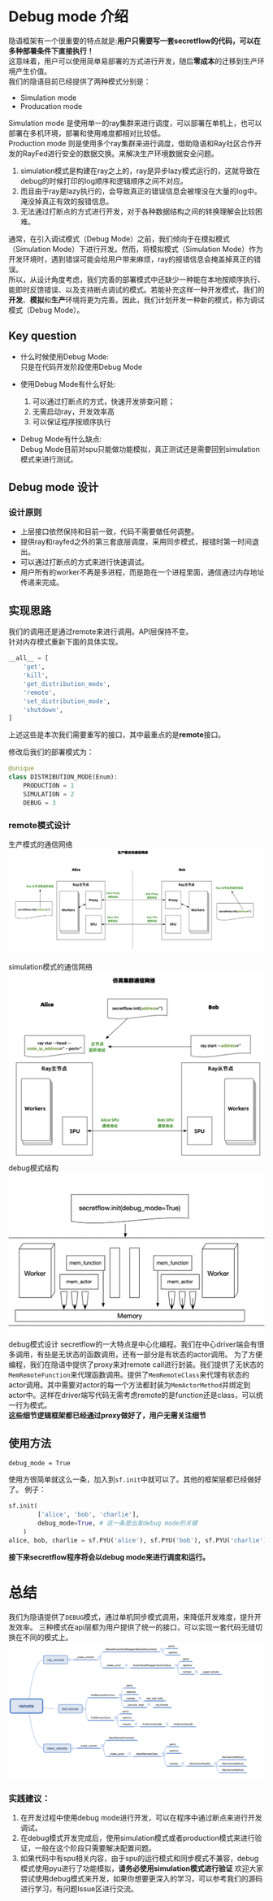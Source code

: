 # Debug mode  介绍
隐语框架有一个很重要的特点就是:**用户只需要写一套secretflow的代码，可以在多种部署条件下直接执行！**  
这意味着，用户可以使用简单易部署的方式进行开发，随后**零成本**的迁移到生产环境产生价值。  
我们的隐语目前已经提供了两种模式分别是：
- Simulation mode
- Producation mode

Simulation mode 是使用单一的ray集群来进行调度，可以部署在单机上，也可以部署在多机环境，部署和使用难度都相对比较低。  
Production mode 则是使用多个ray集群来进行调度，借助隐语和Ray社区合作开发的RayFed进行安全的数据交换。来解决生产环境数据安全问题。  
1. simulation模式是构建在ray之上的，ray是异步lazy模式运行的，这就导致在debug的时候打印的log顺序和逻辑顺序之间不对应。
2. 而且由于ray是lazy执行的，会导致真正的错误信息会被埋没在大量的log中。淹没掉真正有效的报错信息。
3. 无法通过打断点的方式进行开发，对于各种数据结构之间的转换理解会比较困难。

通常，在引入调试模式（Debug Mode）之前，我们倾向于在模拟模式（Simulation Mode）下进行开发。然而，将模拟模式（Simulation Mode）作为开发环境时，遇到错误可能会给用户带来麻烦，ray的报错信息会掩盖掉真正的错误。  
所以，从设计角度考虑，我们完善的部署模式中还缺少一种能在本地按顺序执行、能即时反馈错误、以及支持断点调试的模式。若能补充这样一种开发模式，我们的**开发**、**模拟**和**生产**环境将更为完善。因此，我们计划开发一种新的模式，称为调试模式（Debug Mode）。

## Key question
- 什么时候使用Debug Mode:   
只是在代码开发阶段使用Debug Mode
- 使用Debug Mode有什么好处:   
    1. 可以通过打断点的方式，快速开发排查问题；  
    2. 无需启动ray，开发效率高
    3. 可以保证程序按顺序执行

- Debug Mode有什么缺点:   
Debug Mode目前对spu只能做功能模拟，真正测试还是需要回到simulation模式来进行测试。


## Debug mode 设计
### 设计原则
* 上层接口依然保持和目前一致，代码不需要做任何调整。
* 提供ray和rayfed之外的第三套底层调度，采用同步模式，报错时第一时间退出。
* 可以通过打断点的方式来进行快速调试。
* 用户所有的worker不再是多进程，而是跑在一个进程里面，通信通过内存地址传递来完成。

## 实现思路
我们的调用还是通过remote来进行调用。API层保持不变。  
针对内存模式重新下面的具体实现。
  
```python
__all__ = [
    'get',
    'kill',
    'get_distribution_mode',
    'remote',
    'set_distribution_mode',
    'shutdown',
]
```
上述这些是本次我们需要重写的接口，其中最重点的是**remote**接口。

修改后我们的部署模式为：
```python
@unique
class DISTRIBUTION_MODE(Enum):
    PRODUCTION = 1
    SIMULATION = 2
    DEBUG = 3
```

### remote模式设计
生产模式的通信网络
![Alt text](./resources/debug_01.png)

simulation模式的通信网络
![](./resources/debug_02.png)
debug模式结构
![Alt text](./resources/debug_03.png)
debug模式设计
secretflow的一大特点是中心化编程。我们在中心driver端会有很多调用，有些是无状态的函数调用，还有一部分是有状态的actor调用。  为了方便编程，我们在隐语中提供了proxy来对remote call进行封装。我们提供了无状态的`MemRemoteFunction`来代理函数调用。提供了`MemRemoteClass`来代理有状态的actor调用。其中需要对actor的每一个方法都封装为`MemActorMethod`并绑定到actor中。这样在driver端写代码无需考虑remote的是function还是class，可以统一行为模式。  
**这些细节逻辑框架都已经通过proxy做好了，用户无需关注细节**  


## 使用方法
```
debug_mode = True
```
使用方很简单就这么一条，加入到`sf.init`中就可以了。其他的框架层都已经做好了。
例子：
```python
sf.init(
        ['alice', 'bob', 'charlie'],
        debug_mode=True, # 这一条是出发debug mode的关键
    )
alice, bob, charlie = sf.PYU('alice'), sf.PYU('bob'), sf.PYU('charlie')
```

**接下来secretflow程序将会以debug mode来进行调度和运行。**

# 总结
我们为隐语提供了`DEBUG`模式，通过单机同步模式调用，来降低开发难度，提升开发效率。 
三种模式在api层都为用户提供了统一的接口，可以实现一套代码无缝切换在不同的模式上。
![Alt text](./resources/debug_04.png)

### 实践建议：
1. 在开发过程中使用debug mode进行开发，可以在程序中通过断点来进行开发调试。
2. 在debug模式开发完成后，使用simulation模式或者production模式来进行验证，一般在这个阶段只需要解决配置问题。
3. 如果代码中有spu相关内容，由于spu的运行模式和同步模式不兼容，debug模式使用pyu进行了功能模拟，**请务必使用simulation模式进行验证**
欢迎大家尝试使用debug模式来开发，如果你想要更深入的学习，可以参考我们的源码进行学习，有问题Issue区进行交流。